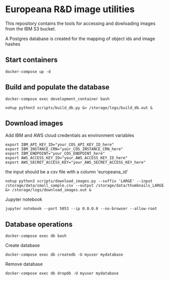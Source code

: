# Europeana R&D image utilities

This repository contains the tools for accessing and dowloading images from the IBM S3 bucket. 

A Postgres database is created for the mapping of object ids and image hashes


## Start containers

```shell
docker-compose up -d
```

## Build and populate the database

```shell
docker-compose exec development_container bash
```

```shell
nohup python3 scripts/build_db.py &> /storage/logs/build_db.out &
```
## Download images

Add IBM and AWS cloud credentials as environment variables

```shell
export IBM_API_KEY_ID="your_COS_API_KEY_ID_here"
export IBM_INSTANCE_CRN="your_COS_INSTANCE_CRN_here"
export IBM_ENDPOINT="your_COS_ENDPOINT_here"
export AWS_ACCESS_KEY_ID="your_AWS_ACCESS_KEY_ID_here"
export AWS_SECRET_ACCESS_KEY="your_AWS_SECRET_ACCESS_KEY_here"
```


the input should be a csv file with a column 'europeana_id'

```shell
nohup python3 scripts/download_images.py --suffix 'LARGE' --input /storage/data/small_sample.csv --output /storage/data/thumbnails_LARGE &> /storage/logs/download_images.out &
```

Jupyter notebook 

```shell
jupyter notebook --port 5053 --ip 0.0.0.0 --no-browser --allow-root
```


## Database operations

```shell
docker-compose exec db bash
```

Create database

```shell
docker-compose exec db createdb -U myuser mydatabase
```
Remove database

```shell
docker-compose exec db dropdb -U myuser mydatabase
```

